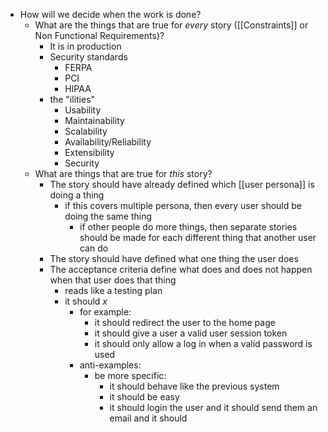 - How will we decide when the work is done?
	- What are the things that are true for *every* story ([[Constraints]] or Non Functional Requirements)?
		- It is in production
		- Security standards
			- FERPA
			- PCI
			- HIPAA
		- the "ilities"
			- Usability
			- Maintainability
			- Scalability
			- Availability/Reliability
			- Extensibility
			- Security
	- What are things that are true for *this* story?
		- The story should have already defined which [[user persona]] is doing a thing
			- if this covers multiple persona, then every user should be doing the same thing
				- if other people do more things, then separate stories should be made for each different thing that another user can do
		- The story should have defined what one thing the user does
		- The acceptance criteria define what does and does not happen when that user does that thing
			- reads like a testing plan
			- it should *x*
				- for example:
					- it should redirect the user to the home page
					- it should give a user a valid user session token
					- it should only allow a log in when a valid password is used
				- anti-examples:
					- be more specific:
						- it should behave like the previous system
						- it should be easy
						- it should login the user and it should send them an email and it should
